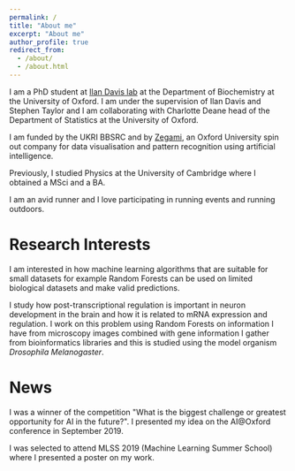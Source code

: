 ```yaml
---
permalink: /
title: "About me"
excerpt: "About me"
author_profile: true
redirect_from: 
  - /about/
  - /about.html
---
```

I am a PhD student at [Ilan Davis lab](http://www.ilandavis.com/) at the Department of Biochemistry at the University of Oxford. I am under the supervision of Ilan Davis and Stephen Taylor and I am collaborating with Charlotte Deane head of the Department of Statistics at the University of Oxford.

I am funded by the UKRI BBSRC and by [Zegami](https://zegami.com/), an Oxford University spin out company for data visualisation and pattern recognition using artificial intelligence. 

Previously, I studied Physics at the University of Cambridge where I obtained a MSci and a BA.

I am an avid runner and I love participating in running events and running outdoors. 

Research Interests
======
I am interested in how machine learning algorithms that are suitable for small datasets for example Random Forests can be used on limited biological datasets and make valid predictions.

I study how post-transcriptional regulation is important in neuron development in the brain and how it is related to mRNA expression and regulation. I work on this problem using Random Forests on information I have from microscopy images combined with gene information I gather from bioinformatics libraries and this is studied using the model organism _Drosophila Melanogaster_.

News
======
I was a winner of the competition "What is the biggest challenge or greatest opportunity for AI in the future?". I presented my idea on the AI@Oxford conference in September 2019.

I was selected to attend MLSS 2019 (Machine Learning Summer School) where I presented a poster on my work.
